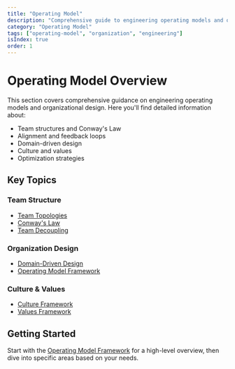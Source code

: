 ```yaml
---
title: "Operating Model"
description: "Comprehensive guide to engineering operating models and organizational design"
category: "Operating Model"
tags: ["operating-model", "organization", "engineering"]
isIndex: true
order: 1
---
```


# Operating Model Overview

This section covers comprehensive guidance on engineering operating models and organizational design. Here you'll find detailed information about:

- Team structures and Conway's Law
- Alignment and feedback loops
- Domain-driven design
- Culture and values
- Optimization strategies

## Key Topics

### Team Structure
- [Team Topologies](team-structure/team-topologies)
- [Conway's Law](team-structure/conways-law)
- [Team Decoupling](team-structure/decoupling_teams)

### Organization Design
- [Domain-Driven Design](organization/organization-ddd)
- [Operating Model Framework](operating-model-framework)

### Culture & Values
- [Culture Framework](culture/culture-framework)
- [Values Framework](culture/values)

## Getting Started

Start with the [Operating Model Framework](operating-model-framework) for a high-level overview, then dive into specific areas based on your needs.